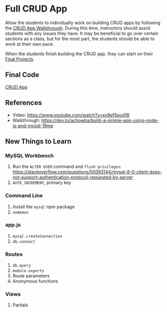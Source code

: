 # Full CRUD App
Allow the students to individually work on building CRUD apps by following the [CRUD App Walkthrough](CrudAppWalkthrough.md). During this time, instructors should assist students with any issues they have. It may be beneficial to go over certain sections as a class, but for the most part, the students should be able to work at their own pace.

When the students finish building the CRUD app, they can start on their [Final Projects](../FinalProject/).

## Final Code
[CRUD App](https://github.com/markbrendanawicz/crud-app)

## References
- Video: https://www.youtube.com/watch?v=xn9ef5pod18
- Walkthrough: https://dev.to/achowba/build-a-simple-app-using-node-js-and-mysql-19me

## New Things to Learn
### MySQL Workbench
1. Run the `ALTER USER` command and `flush privileges`: https://stackoverflow.com/questions/50093144/mysql-8-0-client-does-not-support-authentication-protocol-requested-by-server
1. `AUTO_INCREMENT`, primary key

### Command Line
1. Install the `mysql` npm package
1. `nodemon`

### **app.js**
1. `mysql.createConnection`
1. `db.connect`

### Routes
1. `db.query`
1. `module.exports`
1. Route parameters
1. Anonymous functions

### Views
1. Partials